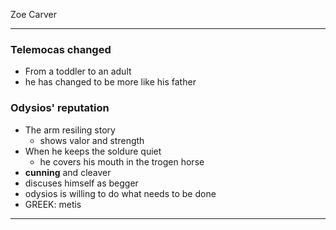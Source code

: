 Zoe Carver

---

### Telemocas changed

- From a toddler to an adult
- he has changed to be more like his father

### Odysios' reputation

- The arm resiling story
  - shows valor and strength
- When he keeps the soldure quiet
  - he covers his mouth in the trogen horse
- **cunning** and cleaver
- discuses himself as begger
- odysios is willing to do what needs to be done
- GREEK: metis

---

